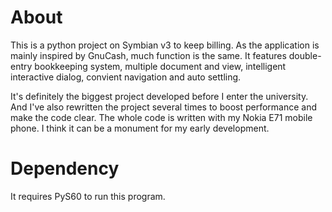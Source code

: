 # About
This is a python project on Symbian v3 to keep billing. As the application is mainly inspired by GnuCash, much function is the same. It features double-entry bookkeeping system, multiple document and view, intelligent interactive dialog, convient navigation and auto settling.

It's definitely the biggest project developed before I enter the university. And I've also rewritten the project several times to boost performance and make the code clear. The whole code is written with my Nokia E71 mobile phone. I think it can be a monument for my early development.

# Dependency
It requires PyS60 to run this program.

